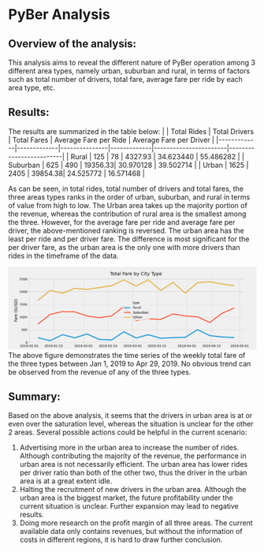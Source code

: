 # PyBer Analysis
## Overview of the analysis:
This analysis aims to reveal the different nature of PyBer operation among 3 different area types, namely urban, suburban and rural, in terms of factors such as total number of drivers, total fare, average fare per ride by each area type, etc.

## Results:
The results are summarized in the table below:
|             | Total Rides	| Total Drivers	| Total Fares	| Average Fare per Ride	| Average Fare per Driver |
|-------------|-------------|---------------|-------------|-----------------------|-------------------------|
| Rural	      |         125	|         78	  |     4327.93	|           34.623440	  |        55.486282        |
| Suburban	  |         625	|         490   |   	19356.33|         	30.970128	  |        39.502714        |
|  Urban	    |        1625 |       	2405	|     39854.38|          	24.525772	  |        16.571468        |

As can be seen, in total rides, total number of drivers and total fares, the three areas types ranks in the order of urban, suburban, and rural in terms of value from high to low. The Urban area takes up the majority portion of the revenue, whereas the contribution of rural area is the smallest among the three. However, for the average fare per ride and average fare per driver, the above-mentioned ranking is reversed. The urban area has the least per ride and per driver fare. The difference is most significant for the per driver fare, as the urban area is the only one with more drivers than rides in the timeframe of the data.

![alt text](https://github.com/gabac1/PyBer_Analysis/blob/main/analysis/PyBer_fare_summary.png)
The above figure demonstrates the time series of the weekly total fare of the three types between Jan 1, 2019 to Apr 29, 2019. No obvious trend can be observed from the revenue of any of the three types.

## Summary:
Based on the above analysis, it seems that the drivers in urban area is at or even over the saturation level, whereas the situation is unclear for the other 2 areas. Several possible actions could be helpful in the current scenario:
1. Advertising more in the urban area to increase the number of rides. Although contributing the majority of the revenue, the performance in urban area is not necessarily efficient. The urban area has lower rides per driver ratio than both of the other two, thus the driver in the urban area is at a great extent idle.
2. Halting the recruitment of new drivers in the urban area. Although the urban area is the biggest market, the future profitability under the current situation is unclear. Further expansion may lead to negative results.
3. Doing more research on the profit margin of all three areas. The current available data only contains revenues, but without the information of costs in different regions, it is hard to draw further conclusion.
